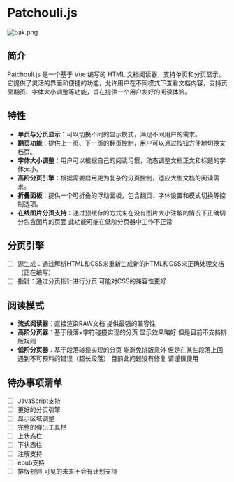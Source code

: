 # Patchouli.js

![bak.png](https://img.picui.cn/free/2024/11/19/673b8ffe6e7f3.png)

## 简介

Patchouli.js 是一个基于 Vue 编写的 HTML 文档阅读器，支持单页和分页显示。它提供了灵活的界面和便捷的功能，允许用户在不同模式下查看文档内容，支持页面翻页、字体大小调整等功能，旨在提供一个用户友好的阅读体验。

## 特性

- **单页与分页显示**：可以切换不同的显示模式，满足不同用户的需求。
- **翻页功能**：提供上一页、下一页的翻页控制，用户可以通过按钮方便地切换文档页。
- **字体大小调整**：用户可以根据自己的阅读习惯，动态调整文档正文和标题的字体大小。
- **高阶分页引擎**：根据需要启用更为复杂的分页控制，适应大型文档的阅读需求。
- **折叠面板**：提供一个可折叠的浮动面板，包含翻页、字体设置和模式切换等控制选项。
- **在线图片分页支持**：通过预缓存的方式来在没有图片大小注解的情况下正确切分包含图片的页面 此功能可能在低阶分页器中工作不正常

## 分页引擎

- [ ] 源生成：通过解析HTML和CSS来重新生成新的HTML和CSS来正确处理文档 （正在编写）
- [ ] 指针：通过分页指针进行分页 可能对CSS的兼容性更好

## 阅读模式

- **流式阅读器**：直接渲染RAW文档 提供最强的兼容性
- **高阶分页器**：基于段落+字符碰撞实现的分页 显示效果略好 但是目前不支持排版规则
- **低阶分页器**：基于段落碰撞实现的分页 能避免排版意外 但是在某些段落上回遇到不可预料的错误（超长段落） 目前此问题没有修复 请谨慎使用

## 待办事项清单

- [ ] JavaScript支持
- [ ] 更好的分页引擎
- [ ] 显示区域调整
- [ ] 完整的弹出工具栏
- [ ] 上状态栏
- [ ] 下状态栏
- [ ] 注解支持
- [ ] epub支持
- [ ] 排版规则 可见的未来不会有计划支持
